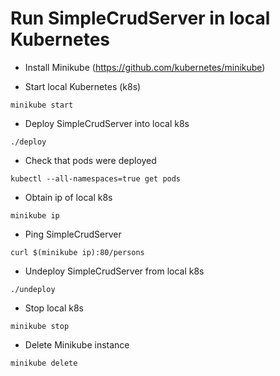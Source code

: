 # Run SimpleCrudServer in local Kubernetes 

   * Install Minikube (https://github.com/kubernetes/minikube)
 
   * Start local Kubernetes (k8s)
```
minikube start
```

   * Deploy SimpleCrudServer into local k8s
```
./deploy
```

   * Check that pods were deployed
```
kubectl --all-namespaces=true get pods
```

   * Obtain ip of local k8s
```
minikube ip
```

   * Ping SimpleCrudServer
```
curl $(minikube ip):80/persons
```

   * Undeploy SimpleCrudServer from local k8s
```
./undeploy
```

   * Stop local k8s
```
minikube stop
```


   * Delete Minikube instance
```
minikube delete
```

